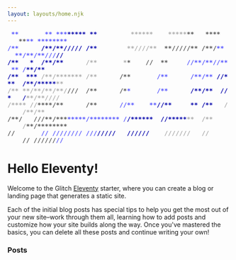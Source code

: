 ```yaml
---
layout: layouts/home.njk
---
```


<div style="font-family: monospace, fixed; font-weight: bold;">
<span style="">&#160;</span><span style=";color:#55f">**</span><span style="">&#160;&#160;&#160;&#160;&#160;&#160;&#160;</span><span style=";color:#55f">**</span><span style="">&#160;</span><span style=";color:#55f">***</span><span style=";color:#00a">*****</span><span style="">&#160;</span><span style=";color:#00a">**</span><span style="">&#160;&#160;&#160;&#160;&#160;&#160;&#160;&#160;&#160;</span><span style=";color:#aaa">******</span><span style="">&#160;&#160;&#160;&#160;</span><span style=";color:#aaa">*****</span><span style=";color:#555">**</span><span style="">&#160;&#160;&#160;</span><span style=";color:#555">****</span><span style="">&#160;&#160;&#160;&#160;&#160;</span><span style=";color:#555">**</span><span style=";color:#55f">**</span><span style="">&#160;</span><span style=";color:#55f">********</span><br />
<span style=";color:#55f">/**</span><span style="">&#160;&#160;&#160;&#160;&#160;&#160;</span><span style=";color:#00a">/**/**/////</span><span style="">&#160;</span><span style=";color:#00a">/**</span><span style="">&#160;&#160;&#160;&#160;&#160;&#160;&#160;&#160;</span><span style=";color:#aaa">**////**</span><span style="">&#160;&#160;</span><span style=";color:#555">**/////**</span><span style="">&#160;</span><span style=";color:#555">/**/</span><span style=";color:#55f">**</span><span style="">&#160;&#160;&#160;</span><span style=";color:#55f">**/**/**///</span><span style=";color:#00a">//</span><span style="">&#160;</span><br />
<span style=";color:#00a">/**</span><span style="">&#160;&#160;&#160;</span><span style=";color:#00a">*</span><span style="">&#160;&#160;</span><span style=";color:#00a">/**/**</span><span style="">&#160;&#160;&#160;&#160;&#160;&#160;</span><span style=";color:#aaa">/**</span><span style="">&#160;&#160;&#160;&#160;&#160;&#160;&#160;</span><span style=";color:#aaa">*</span><span style=";color:#555">*</span><span style="">&#160;&#160;&#160;&#160;</span><span style=";color:#555">//</span><span style="">&#160;&#160;</span><span style=";color:#555">**</span><span style="">&#160;&#160;&#160;&#160;&#160;</span><span style=";color:#55f">//**/**//**</span><span style="">&#160;</span><span style=";color:#55f">**</span><span style="">&#160;</span><span style=";color:#55f">/</span><span style=";color:#00a">**/**</span><span style="">&#160;&#160;&#160;&#160;&#160;&#160;</span><br />
<span style=";color:#00a">/**</span><span style="">&#160;&#160;</span><span style=";color:#00a">***</span><span style="">&#160;</span><span style=";color:#aaa">/**/*******</span><span style="">&#160;</span><span style=";color:#aaa">/**</span><span style="">&#160;&#160;&#160;&#160;&#160;&#160;</span><span style=";color:#555">/**</span><span style="">&#160;&#160;&#160;&#160;&#160;&#160;&#160;</span><span style=";color:#55f">/**</span><span style="">&#160;&#160;&#160;&#160;&#160;&#160;</span><span style=";color:#55f">/**/**</span><span style="">&#160;</span><span style=";color:#00a">//***</span><span style="">&#160;&#160;</span><span style=";color:#00a">/**/*****</span><span style=";color:#aaa">**</span><span style="">&#160;</span><br />
<span style=";color:#aaa">/**</span><span style="">&#160;</span><span style=";color:#aaa">**/**/**/**/</span><span style=";color:#555">///</span><span style="">&#160;&#160;</span><span style=";color:#555">/**</span><span style="">&#160;&#160;&#160;&#160;&#160;&#160;</span><span style=";color:#555">/*</span><span style=";color:#55f">*</span><span style="">&#160;&#160;&#160;&#160;&#160;&#160;&#160;</span><span style=";color:#55f">/**</span><span style="">&#160;&#160;&#160;&#160;&#160;&#160;</span><span style=";color:#00a">/**/**</span><span style="">&#160;&#160;</span><span style=";color:#00a">//*</span><span style="">&#160;&#160;&#160;</span><span style=";color:#00a">/</span><span style=";color:#aaa">**/**////</span><span style="">&#160;&#160;</span><br />
<span style=";color:#aaa">/****</span><span style="">&#160;</span><span style=";color:#aaa">//</span><span style=";color:#555">****/**</span><span style="">&#160;&#160;&#160;&#160;&#160;&#160;</span><span style=";color:#555">/**</span><span style="">&#160;&#160;&#160;&#160;&#160;&#160;</span><span style=";color:#55f">//**</span><span style="">&#160;&#160;&#160;&#160;</span><span style=";color:#55f">**</span><span style=";color:#00a">//**</span><span style="">&#160;&#160;&#160;&#160;&#160;</span><span style=";color:#00a">**</span><span style="">&#160;</span><span style=";color:#00a">/**</span><span style="">&#160;&#160;&#160;</span><span style=";color:#aaa">/</span><span style="">&#160;&#160;&#160;&#160;</span><span style=";color:#aaa">/**/**</span><span style="">&#160;&#160;&#160;&#160;&#160;&#160;</span><br />
<span style=";color:#555">/**/</span><span style="">&#160;&#160;&#160;</span><span style=";color:#555">///**/***</span><span style=";color:#55f">*****/********</span><span style="">&#160;</span><span style=";color:#55f">/</span><span style=";color:#00a">/******</span><span style="">&#160;&#160;</span><span style=";color:#00a">//*****</span><span style=";color:#aaa">**</span><span style="">&#160;&#160;</span><span style=";color:#aaa">/**</span><span style="">&#160;&#160;&#160;&#160;&#160;&#160;&#160;&#160;</span><span style=";color:#aaa">/</span><span style=";color:#555">**/********</span><br />
<span style=";color:#555">//</span><span style="">&#160;&#160;&#160;&#160;&#160;&#160;&#160;</span><span style=";color:#55f">//</span><span style="">&#160;</span><span style=";color:#55f">////////</span><span style="">&#160;</span><span style=";color:#55f">///</span><span style=";color:#00a">/////</span><span style="">&#160;&#160;&#160;</span><span style=";color:#00a">//////</span><span style="">&#160;&#160;&#160;&#160;</span><span style=";color:#aaa">///////</span><span style="">&#160;&#160;&#160;</span><span style=";color:#aaa">//</span><span style="">&#160;&#160;&#160;&#160;&#160;&#160;&#160;&#160;&#160;</span><span style=";color:#555">//</span><span style="">&#160;</span><span style=";color:#555">//////</span><span style=";color:#55f">//</span><span style="">&#160;</span><br />
</div>

# Hello Eleventy!

Welcome to the Glitch [Eleventy](https://www.11ty.dev/) starter, where you can create a blog or landing page that generates a static site.

Each of the initial blog posts has special tips to help you get the most out of your new site–work through them all, learning how to add posts and customize how your site builds along the way. Once you've mastered the basics, you can delete all these posts and continue writing your own!

### Posts
